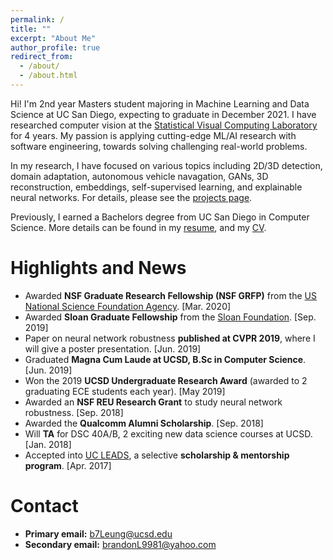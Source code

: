 ```yaml
---
permalink: /
title: ""
excerpt: "About Me"
author_profile: true
redirect_from: 
  - /about/
  - /about.html
---
```


Hi! I'm 2nd year Masters student majoring in Machine Learning and Data Science at UC San Diego, expecting to graduate in December 2021. I have researched computer vision at the [Statistical Visual Computing Laboratory](http://www.svcl.ucsd.edu/) for 4 years. My passion is applying cutting-edge ML/AI research with software engineering, towards solving challenging real-world problems.

In my research, I have focused on various topics including 2D/3D detection, domain adaptation, autonomous vehicle navagation, GANs, 3D reconstruction, embeddings, self-supervised learning, and explainable neural networks. For details, please see the [projects page](https://b7leung.github.io/projects/).

Previously, I earned a Bachelors degree from UC San Diego in Computer Science. More details can be found in my [resume](https://b7leung.github.io/files/Resume_Brandon_Leung.pdf), and my [CV](https://b7leung.github.io/files/CV_Brandon_Leung.pdf).

Highlights and News
======
  *  Awarded **NSF Graduate Research Fellowship (NSF GRFP)** from the [US National Science Foundation Agency](https://www.nsfgrfp.org/). [Mar. 2020]
  *  Awarded **Sloan Graduate Fellowship** from the [Sloan Foundation](https://sloan.org/). [Sep. 2019]
  *  Paper on neural network robustness **published at CVPR 2019**, where I will give a poster presentation. [Jun. 2019]
  *  Graduated **Magna Cum Laude at UCSD, B.Sc in Computer Science**. [Jun. 2019] 
  *  Won the 2019 **UCSD Undergraduate Research Award** (awarded to 2 graduating ECE students each year). [May 2019]
  *  Awarded an **NSF REU Research Grant** to study neural network robustness. [Sep. 2018]
  *  Awarded the **Qualcomm Alumni Scholarship**. [Sep. 2018]
  *  Will **TA** for DSC 40A/B, 2 exciting new data science courses at UCSD. [Jan. 2018]
  *  Accepted into [UC LEADS](https://www.ucop.edu/graduate-studies/initiatives-outreach/uc-leads.html), a selective **scholarship & mentorship program**. [Apr. 2017]

Contact
======
  *  **Primary email:** b7Leung@ucsd.edu
  *  **Secondary email:** brandonL9981@yahoo.com

